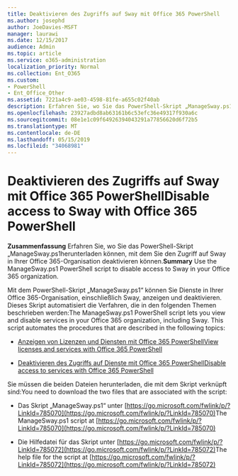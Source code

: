 ```yaml
---
title: Deaktivieren des Zugriffs auf Sway mit Office 365 PowerShell
ms.author: josephd
author: JoeDavies-MSFT
manager: laurawi
ms.date: 12/15/2017
audience: Admin
ms.topic: article
ms.service: o365-administration
localization_priority: Normal
ms.collection: Ent_O365
ms.custom:
- PowerShell
- Ent_Office_Other
ms.assetid: 7221a4c9-ae03-4598-81fe-a655c02f40ab
description: Erfahren Sie, wo Sie das PowerShell-Skript „ManageSway.ps1“ herunterladen können, mit dem Sie den Zugriff auf Sway in Ihrer Office 365-Organisation deaktivieren können.
ms.openlocfilehash: 23927adbd8ab63161b6c53efc36e49317f930a6c
ms.sourcegitcommit: 08e1e1c09f64926394043291a77856620d6f72b5
ms.translationtype: MT
ms.contentlocale: de-DE
ms.lasthandoff: 05/15/2019
ms.locfileid: "34068981"
---
```

# <a name="disable-access-to-sway-with-office-365-powershell"></a><span data-ttu-id="020b6-103">Deaktivieren des Zugriffs auf Sway mit Office 365 PowerShell</span><span class="sxs-lookup"><span data-stu-id="020b6-103">Disable access to Sway with Office 365 PowerShell</span></span>

<span data-ttu-id="020b6-104">**Zusammenfassung** Erfahren Sie, wo Sie das PowerShell-Skript „ManageSway.ps1herunterladen können, mit dem Sie den Zugriff auf Sway in Ihrer Office 365-Organisation deaktivieren können.</span><span class="sxs-lookup"><span data-stu-id="020b6-104">**Summary** Use the ManageSway.ps1 PowerShell script to disable access to Sway in your Office 365 organization.</span></span>
  
<span data-ttu-id="020b6-p101">Mit dem PowerShell-Skript „ManageSway.ps1“ können Sie Dienste in Ihrer Office 365-Organisation, einschließlich Sway, anzeigen und deaktivieren. Dieses Skript automatisiert die Verfahren, die in den folgenden Themen beschrieben werden:</span><span class="sxs-lookup"><span data-stu-id="020b6-p101">The ManageSway.ps1 PowerShell script lets you view and disable services in your Office 365 organization, including Sway. This script automates the procedures that are described in the following topics:</span></span>
  
- [<span data-ttu-id="020b6-107">Anzeigen von Lizenzen und Diensten mit Office 365 PowerShell</span><span class="sxs-lookup"><span data-stu-id="020b6-107">View licenses and services with Office 365 PowerShell</span></span>](view-licenses-and-services-with-office-365-powershell.md)
    
- [<span data-ttu-id="020b6-108">Deaktivieren des Zugriffs auf Dienste mit Office 365 PowerShell</span><span class="sxs-lookup"><span data-stu-id="020b6-108">Disable access to services with Office 365 PowerShell</span></span>](disable-access-to-services-with-office-365-powershell.md)
    
<span data-ttu-id="020b6-109">Sie müssen die beiden Dateien herunterladen, die mit dem Skript verknüpft sind:</span><span class="sxs-lookup"><span data-stu-id="020b6-109">You need to download the two files that are associated with the script:</span></span>
  
- <span data-ttu-id="020b6-110">Das Skript „ManageSway.ps1“ unter [https://go.microsoft.com/fwlink/p/?LinkId=785070](https://go.microsoft.com/fwlink/p/?LinkId=785070)</span><span class="sxs-lookup"><span data-stu-id="020b6-110">The ManageSway.ps1 script at [https://go.microsoft.com/fwlink/p/?LinkId=785070](https://go.microsoft.com/fwlink/p/?LinkId=785070)</span></span>
    
- <span data-ttu-id="020b6-111">Die Hilfedatei für das Skript unter [https://go.microsoft.com/fwlink/p/?LinkId=785072](https://go.microsoft.com/fwlink/p/?LinkId=785072)</span><span class="sxs-lookup"><span data-stu-id="020b6-111">The help file for the script at [https://go.microsoft.com/fwlink/p/?LinkId=785072](https://go.microsoft.com/fwlink/p/?LinkId=785072)</span></span>
    

